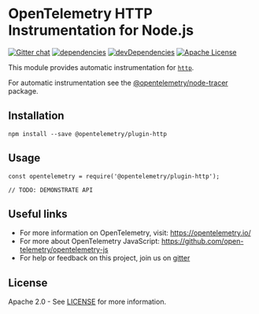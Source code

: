 # OpenTelemetry HTTP Instrumentation for Node.js
[![Gitter chat][gitter-image]][gitter-url]
[![dependencies][dependencies-image]][dependencies-url]
[![devDependencies][devDependencies-image]][devDependencies-url]
[![Apache License][license-image]][license-image]

This module provides automatic instrumentation for [`http`](https://nodejs.org/api/http.html).

For automatic instrumentation see the
[@opentelemetry/node-tracer](https://github.com/open-telemetry/opentelemetry-js/tree/master/packages/opentelemetry-node-tracer) package.

## Installation

```
npm install --save @opentelemetry/plugin-http
```

## Usage

```
const opentelemetry = require('@opentelemetry/plugin-http');

// TODO: DEMONSTRATE API
```

## Useful links
- For more information on OpenTelemetry, visit: <https://opentelemetry.io/>
- For more about OpenTelemetry JavaScript: <https://github.com/open-telemetry/opentelemetry-js>
- For help or feedback on this project, join us on [gitter][gitter-url]

## License

Apache 2.0 - See [LICENSE][license-url] for more information.

[gitter-image]: https://badges.gitter.im/open-telemetry/opentelemetry-js.svg
[gitter-url]: https://gitter.im/open-telemetry/opentelemetry-node?utm_source=badge&utm_medium=badge&utm_campaign=pr-badge&utm_content=badge
[license-url]: https://github.com/open-telemetry/opentelemetry-js/blob/master/LICENSE
[license-image]: https://img.shields.io/badge/license-Apache_2.0-green.svg?style=flat
[dependencies-image]: https://david-dm.org/open-telemetry/opentelemetry-js/status.svg?path=packages/opentelemetry-plugin-http
[dependencies-url]: https://david-dm.org/open-telemetry/opentelemetry-js?path=packages%2Fopentelemetry-plugin-http
[devDependencies-image]: https://david-dm.org/open-telemetry/opentelemetry-js/dev-status.svg?path=packages/opentelemetry-plugin-http
[devDependencies-url]: https://david-dm.org/open-telemetry/opentelemetry-js?path=packages%2Fopentelemetry-plugin-http&type=dev
